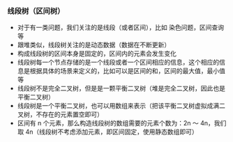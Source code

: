 ### 线段树（区间树）

* 对于有一类问题，我们关注的是线段（或者区间），比如 染色问题，区间查询等
* 跟堆类似，线段树关注的是动态数据（数据在不断更新）
* 构成线段树的区间本身是固定的，区间内的元素会发生变化
* 线段树每一个节点存储的是一个线段或者一个区间相应的信息，这个相应的信息是根据具体的场景来定义的，比如可以是区间的和，区间的最大值，最小值等 
* 线段树不是完全二叉树，但是是一颗平衡二叉树（堆是完全二叉树，因此也是平衡二叉树）
* 线段树是一个平衡二叉树，也可以用数组来表示（把该平衡二叉树虚拟成满二叉树，不存在的元素置空即可）
* 区间有 n 个元素，那么构造线段树的数组需要的元素个数为：2n ～ 4n，我们取 4n（线段树不考虑添加元素，即区间固定，使用静态数组即可）